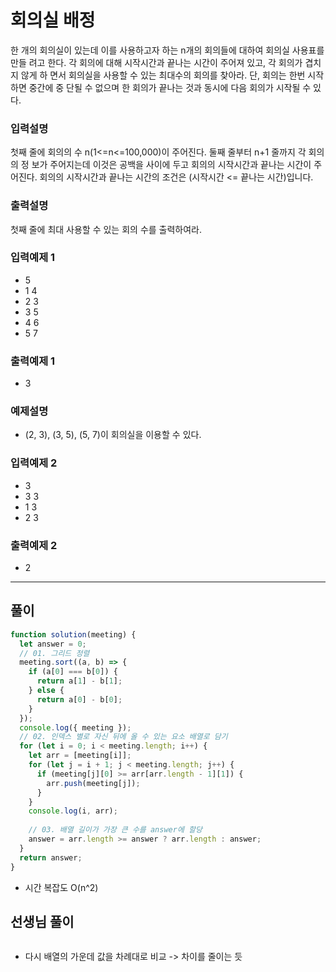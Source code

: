 # 회의실 배정

한 개의 회의실이 있는데 이를 사용하고자 하는 n개의 회의들에 대하여 회의실 사용표를 만들 려고 한다. 각 회의에 대해 시작시간과 끝나는 시간이 주어져 있고, 각 회의가 겹치지 않게 하 면서 회의실을 사용할 수 있는 최대수의 회의를 찾아라. 단, 회의는 한번 시작하면 중간에 중 단될 수 없으며 한 회의가 끝나는 것과 동시에 다음 회의가 시작될 수 있다.

### 입력설명

첫째 줄에 회의의 수 n(1<=n<=100,000)이 주어진다. 둘째 줄부터 n+1 줄까지 각 회의의 정 보가 주어지는데 이것은 공백을 사이에 두고 회의의 시작시간과 끝나는 시간이 주어진다. 회의의 시작시간과 끝나는 시간의 조건은 (시작시간 <= 끝나는 시간)입니다.

### 출력설명

첫째 줄에 최대 사용할 수 있는 회의 수를 출력하여라.

### 입력예제 1

- 5
- 1 4
- 2 3
- 3 5
- 4 6
- 5 7

### 출력예제 1

- 3

### 예제설명

- (2, 3), (3, 5), (5, 7)이 회의실을 이용할 수 있다.

### 입력예제 2

- 3
- 3 3
- 1 3
- 2 3

### 출력예제 2

- 2

---

## 풀이

```js
function solution(meeting) {
  let answer = 0;
  // 01. 그리드 정렬
  meeting.sort((a, b) => {
    if (a[0] === b[0]) {
      return a[1] - b[1];
    } else {
      return a[0] - b[0];
    }
  });
  console.log({ meeting });
  // 02. 인덱스 별로 자신 뒤에 올 수 있는 요소 배열로 담기
  for (let i = 0; i < meeting.length; i++) {
    let arr = [meeting[i]];
    for (let j = i + 1; j < meeting.length; j++) {
      if (meeting[j][0] >= arr[arr.length - 1][1]) {
        arr.push(meeting[j]);
      }
    }
    console.log(i, arr);
    
    // 03. 배열 길이가 가장 큰 수를 answer에 할당
    answer = arr.length >= answer ? arr.length : answer;
  }
  return answer;
}
```

- 시간 복잡도 O(n^2)

## 선생님 풀이

```js

```

- 다시 배열의 가운데 값을 차례대로 비교 -> 차이를 줄이는 듯
